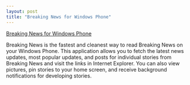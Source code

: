 ```yaml
---
layout: post
title: "Breaking News for Windows Phone"
---
```


[Breaking News for Windows Phone](http://www.windowsphone.com/en-us/store/app/breaking-news/c7cd77bf-550d-4f49-83de-efce9104d23d)

Breaking News is the fastest and cleanest way to read Breaking News on your Windows Phone. This application allows you to fetch the latest news updates, most popular updates, and posts for individual stories from Breaking News and visit the links in Internet Explorer. You can also view pictures, pin stories to your home screen, and receive background notifications for developing stories.
